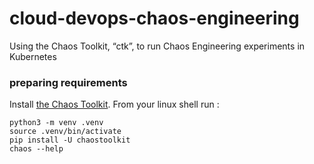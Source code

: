 # cloud-devops-chaos-engineering
Using the Chaos Toolkit,  “ctk”, to run Chaos Engineering experiments in Kubernetes

### preparing requirements

Install [the Chaos Toolkit](https://github.com/chaostoolkit/chaostoolkit). From your linux shell run :

    python3 -m venv .venv
    source .venv/bin/activate
    pip install -U chaostoolkit
    chaos --help

